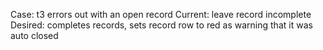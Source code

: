 Case: t3 errors out with an open record
Current: leave record incomplete 
Desired: completes records, sets record row to red as warning that it was auto closed